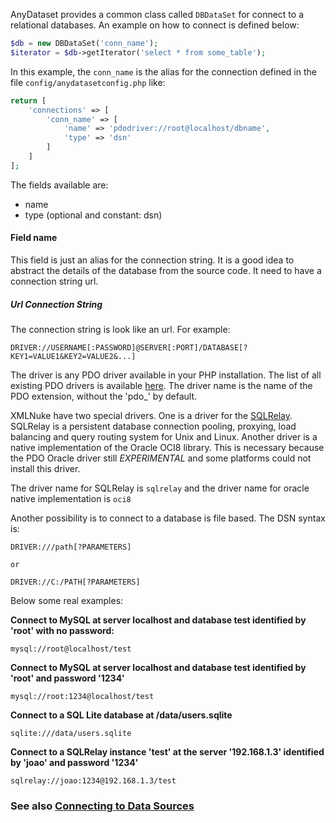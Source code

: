 AnyDataset provides a common class called `DBDataSet` for connect to a relational databases. An example on how to connect is defined below:

```php
$db = new DBDataSet('conn_name');
$iterator = $db->getIterator('select * from some_table');
```

In this example, the `conn_name` is the alias for the connection defined in the file `config/anydatasetconfig.php` like:

```php
return [
    'connections' => [
        'conn_name' => [
            'name' => 'pdodriver://root@localhost/dbname',
            'type' => 'dsn'
        ]
    ]
];
```

The fields available are:

* name
* type (optional and constant: dsn)

#### Field name

This field is just an alias for the connection string. It is a good idea to abstract the details of the database from the source code.
It need to have a connection string url.

##### Url Connection String

The connection string is look like an url. For example:

```url
DRIVER://USERNAME[:PASSWORD]@SERVER[:PORT]/DATABASE[?KEY1=VALUE1&KEY2=VALUE2&...]
```

The driver is any PDO driver available in your PHP installation. The list of all existing PDO drivers is available [here](http://www.php.net/manual/pdo.drivers.php). The driver name is the name of the PDO extension, without the 'pdo_' by default.

XMLNuke have two special drivers. One is a driver for the [SQLRelay](http://sqlrelay.sourceforge.net/). SQLRelay is a persistent database connection pooling, proxying, load balancing and query routing system for Unix and Linux. Another driver is a native implementation of the Oracle OCI8 library. This is necessary because the PDO Oracle driver still *EXPERIMENTAL* and some platforms could not install this driver.

The driver name for SQLRelay is `sqlrelay` and the driver name for oracle native implementation is `oci8`

Another possibility is to connect to a database is file based. The DSN syntax is:

```url
DRIVER:///path[?PARAMETERS]

or

DRIVER://C:/PATH[?PARAMETERS]
```

Below some real examples:

**Connect to MySQL at server localhost and database test identified by 'root' with no password:**

```url
mysql://root@localhost/test
```

**Connect to MySQL at server localhost and database test identified by 'root' and password '1234'**

```url
mysql://root:1234@localhost/test
```

**Connect to a SQL Lite database at /data/users.sqlite**

```url
sqlite:///data/users.sqlite
```

**Connect to a SQLRelay instance 'test' at the server '192.168.1.3' identified by 'joao' and password '1234'**

```url
sqlrelay://joao:1234@192.168.1.3/test
```




### See also [Connecting to Data Sources](Connecting-to-Data-Sources.md)